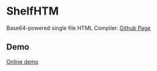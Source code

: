 # ShelfHTM
Base64-powered single file HTML Compiler.
[Github Page](https://github.com/nift4/ShelfHTM)
## Demo
[Online demo](https://nift4.github.io/ShelfHTM/demo/)
